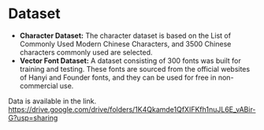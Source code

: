 # Dataset
* **Character Dataset:** The character dataset is based on the List of Commonly Used Modern Chinese Characters, and 3500 Chinese characters commonly used are selected. 
* **Vector Font Dataset:** A dataset consisting of 300 fonts was built for training and testing. These fonts are sourced from the official websites of Hanyi and Founder fonts, and they can be used for free in non-commercial use.


  
Data is available in the link. <https://drive.google.com/drive/folders/1K4Qkamde1QfXIFKfh1nuJL6E_vABir-G?usp=sharing>
